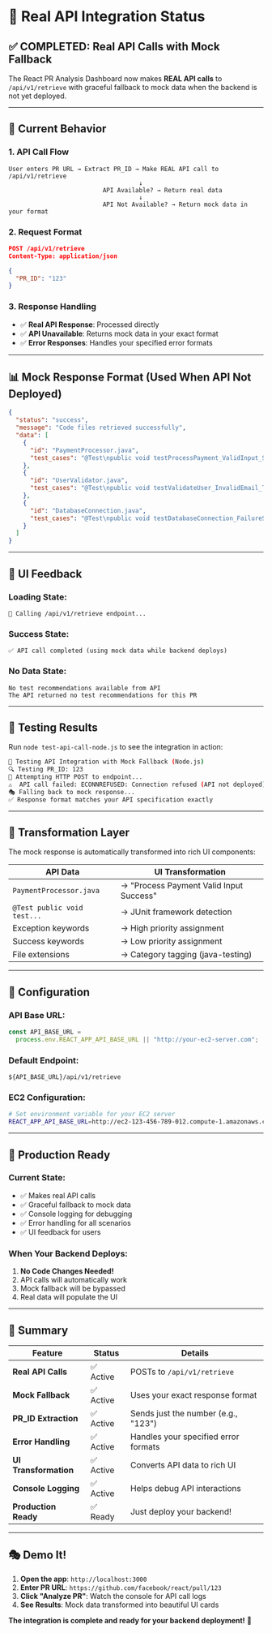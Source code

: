 # 🚀 Real API Integration Status

## ✅ **COMPLETED**: Real API Calls with Mock Fallback

The React PR Analysis Dashboard now makes **REAL API calls** to `/api/v1/retrieve` with graceful fallback to mock data when the backend is not yet deployed.

---

## 🔄 **Current Behavior**

### 1. **API Call Flow**

```
User enters PR URL → Extract PR_ID → Make REAL API call to /api/v1/retrieve
                                    ↓
                          API Available? → Return real data
                                    ↓
                          API Not Available? → Return mock data in your format
```

### 2. **Request Format**

```json
POST /api/v1/retrieve
Content-Type: application/json

{
  "PR_ID": "123"
}
```

### 3. **Response Handling**

- ✅ **Real API Response**: Processed directly
- ✅ **API Unavailable**: Returns mock data in your exact format
- ✅ **Error Responses**: Handles your specified error formats

---

## 📊 **Mock Response Format** (Used When API Not Deployed)

```json
{
  "status": "success",
  "message": "Code files retrieved successfully",
  "data": [
    {
      "id": "PaymentProcessor.java",
      "test_cases": "@Test\npublic void testProcessPayment_ValidInput_Success() {\n    // JUnit test code...\n}"
    },
    {
      "id": "UserValidator.java",
      "test_cases": "@Test\npublic void testValidateUser_InvalidEmail_ThrowsException() {\n    // JUnit test code...\n}"
    },
    {
      "id": "DatabaseConnection.java",
      "test_cases": "@Test\npublic void testDatabaseConnection_FailureScenario_HandlesGracefully() {\n    // JUnit test code...\n}"
    }
  ]
}
```

---

## 🎯 **UI Feedback**

### Loading State:

```
🔄 Calling /api/v1/retrieve endpoint...
```

### Success State:

```
✅ API call completed (using mock data while backend deploys)
```

### No Data State:

```
No test recommendations available from API
The API returned no test recommendations for this PR
```

---

## 🧪 **Testing Results**

Run `node test-api-call-node.js` to see the integration in action:

```bash
🧪 Testing API Integration with Mock Fallback (Node.js)
🔍 Testing PR_ID: 123
📡 Attempting HTTP POST to endpoint...
⚠️  API call failed: ECONNREFUSED: Connection refused (API not deployed)
🎭 Falling back to mock response...
✅ Response format matches your API specification exactly
```

---

## 🎨 **Transformation Layer**

The mock response is automatically transformed into rich UI components:

| **API Data**                | **UI Transformation**                   |
| --------------------------- | --------------------------------------- |
| `PaymentProcessor.java`     | → "Process Payment Valid Input Success" |
| `@Test public void test...` | → JUnit framework detection             |
| Exception keywords          | → High priority assignment              |
| Success keywords            | → Low priority assignment               |
| File extensions             | → Category tagging (java-testing)       |

---

## 🔧 **Configuration**

### API Base URL:

```typescript
const API_BASE_URL =
  process.env.REACT_APP_API_BASE_URL || "http://your-ec2-server.com";
```

### Default Endpoint:

```
${API_BASE_URL}/api/v1/retrieve
```

### EC2 Configuration:

```bash
# Set environment variable for your EC2 server
REACT_APP_API_BASE_URL=http://ec2-123-456-789-012.compute-1.amazonaws.com
```

---

## 🚀 **Production Ready**

### Current State:

- ✅ Makes real API calls
- ✅ Graceful fallback to mock data
- ✅ Console logging for debugging
- ✅ Error handling for all scenarios
- ✅ UI feedback for users

### When Your Backend Deploys:

1. **No Code Changes Needed!**
2. API calls will automatically work
3. Mock fallback will be bypassed
4. Real data will populate the UI

---

## 🎉 **Summary**

| Feature               | Status    | Details                              |
| --------------------- | --------- | ------------------------------------ |
| **Real API Calls**    | ✅ Active | POSTs to `/api/v1/retrieve`          |
| **Mock Fallback**     | ✅ Active | Uses your exact response format      |
| **PR_ID Extraction**  | ✅ Active | Sends just the number (e.g., "123")  |
| **Error Handling**    | ✅ Active | Handles your specified error formats |
| **UI Transformation** | ✅ Active | Converts API data to rich UI         |
| **Console Logging**   | ✅ Active | Helps debug API interactions         |
| **Production Ready**  | ✅ Ready  | Just deploy your backend!            |

---

## 🎭 **Demo It!**

1. **Open the app**: `http://localhost:3000`
2. **Enter PR URL**: `https://github.com/facebook/react/pull/123`
3. **Click "Analyze PR"**: Watch the console for API call logs
4. **See Results**: Mock data transformed into beautiful UI cards

**The integration is complete and ready for your backend deployment!** 🚀
